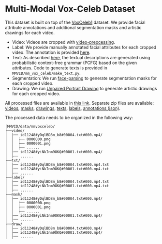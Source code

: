 # Multi-Modal Vox-Celeb Dataset

This dataset is built on top of the [VoxCeleb1](https://www.robots.ox.ac.uk/~vgg/data/voxceleb/vox1.html) dataset. We provide facial attribute annotations and additional segmentation masks and artistic drawings for each video.
- Video: Videos are cropped with [video-preocessing](https://github.com/AliaksandrSiarohin/video-preprocessing).
- Label: We provide manually annotated facial attributes for each cropped video. The annotation is provided [here](https://drive.google.com/file/d/1Q-ZxGfhNLlIC0X1cW2riBFZ6cz_3tcjy/view?usp=sharing).
- Text: As described [here](https://github.com/IIGROUP/Multi-Modal-CelebA-HQ-Dataset/issues/3), the textual descriptions are generated using probabilistic context-free grammar (PCFG) based on the given attributes. Code to generate texts is provided in `MMVID/mm_vox_celeb/make_text.py`.
- Segmentation: We run [face-parsing](https://github.com/zllrunning/face-parsing.PyTorch) to generate segmentation masks for each cropped video.
- Drawing: We run [Unpaired Portrait Drawing](https://github.com/yiranran/Unpaired-Portrait-Drawing) to generate artistic drawings for each cropped video.

All processed files are available in [this link](https://drive.google.com/drive/folders/18ebgGGTw0610_SRxiu5M3mdJCZqa-O74?usp=sharing). Separate zip files are available: [videos](https://drive.google.com/file/d/1eG4CkNNqEuLz9LCa2XtesNepa9bsa1TP/view?usp=sharing), [masks](https://drive.google.com/file/d/1Y36Or0pEnLQwn9uyORu9394_EcNpa3gl/view?usp=sharing), [drawings](https://drive.google.com/file/d/15UiX1KtyPPSagLjPhnEpm0ynG8PpMT8u/view?usp=sharing), [texts](https://drive.google.com/file/d/19e-9w-0-5FHwIXJ1CmHSKHli3jVMKkLu/view?usp=sharing), [labels](https://drive.google.com/file/d/1Eta6BrTTtV9vv1Hw05n3qo1uvH-3lB4t/view?usp=sharing), [annotations (json)](https://drive.google.com/file/d/1Q-ZxGfhNLlIC0X1cW2riBFZ6cz_3tcjy/view?usp=sharing).

The processed data needs to be organized in the following way:

```
│MMVID/data/mmvoxceleb/
├──video/
│  ├── id11248#yDqlBD8m_b8#00004.txt#000.mp4/
│  │  ├── 0000000.png
│  │  ├── 0000001.png
│  │  ├── ......
│  ├── id11248#yiNkInm9OKQ#00001.txt#000.mp4/
│  ├── ......
├──txt/
│  ├── id11248#yDqlBD8m_b8#00004.txt#000.mp4.txt
│  ├── id11248#yiNkInm9OKQ#00001.txt#000.mp4.txt
│  ├── ......
├──label/
│  ├── id11248#yDqlBD8m_b8#00004.txt#000.mp4.txt
│  ├── id11248#yiNkInm9OKQ#00001.txt#000.mp4.txt
│  ├── ......
├──mask/
│  ├── id11248#yDqlBD8m_b8#00004.txt#000.mp4/
│  │  ├── 0000000.png
│  │  ├── 0000001.png
│  │  ├── ......
│  ├── id11248#yiNkInm9OKQ#00001.txt#000.mp4/
│  ├── ......
├──draw/
│  ├── id11248#yDqlBD8m_b8#00004.txt#000.mp4/
│  ├── id11248#yiNkInm9OKQ#00001.txt#000.mp4/
│  ├── ......
```
